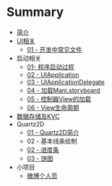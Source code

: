 # Summary

* [简介](README.md)
* [UI相关](chapter1.md)
   * [01 - 开发中常见文件](1.md)
* 启动相关
   * [01- 程序启动过程](f.md)
   * [02 - UIApplication](02_-.md)
   * [03 - UIApplicationDelegate](03_-_uiapplicationdelegate.md)
   * [04 - 加载Mani.storyboard](04_-_jia_zai_mani__storyboard.md)
   * [05 - 控制器View的加载](04_-_kong_zhi_qi_de_jia_zai.md)
   * [06 - View生命周期](06_-_viewsheng_ming_zhou_qi.md)
* [数据存储及KVC](shu_ju_cun_chu_ji_kevc.md)
* Quartz2D
   * [01 - Quartz2D简介](01_-_quartz2djian_jie.md)
   * 02 - 基本线条绘制
   * [02 - 进度条](02_-_jin_du_tiao.md)
   * [03 - 饼图](03_-_bing_tu.md)
* 小项目
   * [微博个人页](相关文件/iOS_笔记/23.md)


